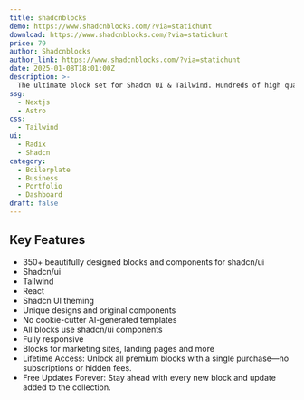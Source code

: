 ```yaml
---
title: shadcnblocks
demo: https://www.shadcnblocks.com/?via=statichunt
download: https://www.shadcnblocks.com/?via=statichunt
price: 79
author: Shadcnblocks
author_link: https://www.shadcnblocks.com/?via=statichunt
date: 2025-01-08T18:01:00Z
description: >-
  The ultimate block set for Shadcn UI & Tailwind. Hundreds of high quality blocks for shadcn/ui ready to copy and paste.
ssg:
  - Nextjs
  - Astro
css:
  - Tailwind
ui:
  - Radix
  - Shadcn
category:
  - Boilerplate
  - Business
  - Portfolio
  - Dashboard
draft: false
---
```


## Key Features

- 350+ beautifully designed blocks and components for shadcn/ui
- Shadcn/ui
- Tailwind
- React
- Shadcn UI theming
- Unique designs and original components
- No cookie-cutter AI-generated templates
- All blocks use shadcn/ui components
- Fully responsive
- Blocks for marketing sites, landing pages and more
- Lifetime Access: Unlock all premium blocks with a single purchase—no subscriptions or hidden fees.
- Free Updates Forever: Stay ahead with every new block and update added to the collection.
